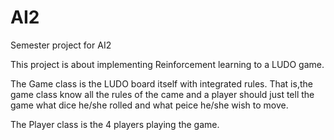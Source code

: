 # AI2
Semester project for AI2

This project is about implementing Reinforcement learning to a LUDO game. 

The Game class is the LUDO board itself with integrated rules. That is,the game class know all the rules of the came and a player should just tell the game what dice he/she rolled and what peice he/she wish to move. 

The Player class is the 4 players playing the game. 

